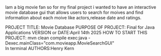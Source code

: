 Iam a big movie fan so for my final project i wanted to have an interactive movie database gui that 
allows users to search for moives and find information about each moive like actors,release date and ratings.


PROJECT TITLE: Movie Database
PURPOSE OF PROJECT: Final for Java Applications
VERSION or DATE:April 14th 2025
HOW TO START THIS PROJECT:
mvn clean compile exec:java -Dexec.mainClass="com.movieapp.MovieSearchGUI"  
In terminal
AUTHORS:Henry Kern


